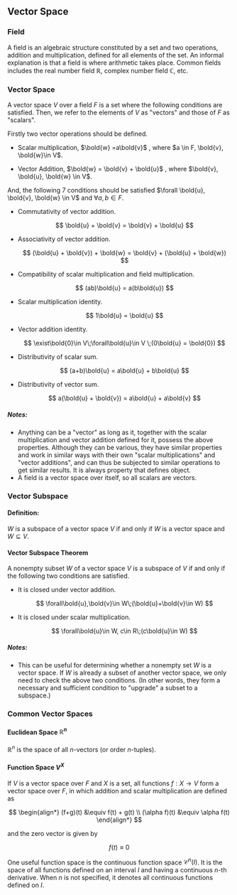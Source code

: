 ## Vector Space

### Field

A field is an algebraic structure constituted by a set and two operations, addition and multiplication, defined for all elements of the set. An informal explanation is that a field is where arithmetic takes place. Common fields includes the real number field $\mathbb{R}$, complex number field $\mathbb{C}$, etc.

### Vector Space

A vector space $V$ over a field $F$ is a set where the following conditions are satisfied. Then, we refer to the elements of $V$ as "vectors" and those of $F$ as "scalars".

Firstly two vector operations should be defined.

- Scalar multiplication, $\bold{w} =a\bold{v}$ ,  where $a \in F, \bold{v}, \bold{w}\in V$.

- Vector Addition, $\bold{w} = \bold{v} + \bold{u}$ ,  where $\bold{v}, \bold{u}, \bold{w} \in V$.

And, the following 7 conditions should be satisfied $\forall \bold{u}, \bold{v}, \bold{w} \in V$ and $\forall a, b \in F$.

- Commutativity of vector addition.
  
  $$
  \bold{u} + \bold{v} = \bold{v} + \bold{u}
  $$

- Associativity of vector addition.
  
  $$
  (\bold{u} + \bold{v}) + \bold{w} = \bold{v} + (\bold{u} + \bold{w})
  $$

- Compatibility of scalar multiplication and field multiplication.
  
  $$
  (ab)\bold{u} = a(b\bold{u})
  $$

- Scalar multiplication identity.
  
  $$
  1\bold{u} = \bold{u}
  $$

- Vector addition identity.
  
  $$
  \exist\bold{0}\in V\;\forall\bold{u}\in V
\;(0\bold{u} = \bold{0})
  $$

- Distributivity of scalar sum.
  
  $$
  (a+b)\bold{u} = a\bold{u} + b\bold{u}
  $$

- Distributivity of vector sum.
  
  $$
  a(\bold{u} + \bold{v}) = a\bold{u} + a\bold{v}
  $$

##### Notes:

- Anything can be a "vector" as long as it, together with the scalar multiplication and vector addition defined for it, possess the above properties. Although they can be various, they have similar properties and work in similar ways with their own "scalar multiplications" and "vector additions", and can thus be subjected to similar operations to get similar results. It is always property that defines object.
- A field is a vector space over itself, so all scalars are vectors.

### Vector Subspace

#### Definition:

$W$ is a subspace of a vector space $V$ if and only if $W$ is a vector space and $W \subseteq V$.

#### Vector Subspace Theorem

A nonempty subset $W$ of a vector space $V$ is a subspace of $V$ if and only if the following two conditions are satisfied.

- It is closed under vector addition.
  
  $$
  \forall\bold{u},\bold{v}\in W\;(\bold{u}+\bold{v}\in W)
  $$

- It is closed under scalar multiplication.
  
  $$
  \forall\bold{u}\in W, c\in R\;(c\bold{u}\in W)
  $$

##### Notes:

- This can be useful for determining whether a nonempty set $W$ is a vector space. If $W$ is already a subset of another vector space, we only need to check the above two conditions. (In other words, they form a necessary and sufficient condition to "upgrade" a subset to a subspace.)

### Common Vector Spaces

#### Euclidean Space $\mathbb{R}^{n}$

$\mathbb{R}^{n}$ is the space of all $n$-vectors (or order $n$-tuples).

#### Function Space $V^X$

If $V$ is a vector space over $F$ and $X$ is a set, all functions $f:X\rightarrow V$ form a vector space over $F$, in which addition and scalar multiplication are defined as

$$
\begin{align*}
(f+g)(t) &\equiv f(t) + g(t) \\
(\alpha f)(t) &\equiv \alpha f(t)
\end{align*}
$$

and the zero vector is given by

$$
f(t) \equiv 0
$$

One useful function space is the continuous function space $\mathcal{C}^n(I)$. It is the space of all  functions defined on an interval $I$ and having a continuous $n$-th derivative. When $n$ is not specified, it denotes all continuous functions defined on $I$. 
